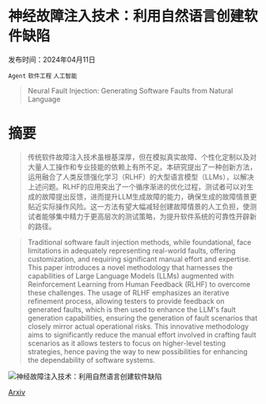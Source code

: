 # 神经故障注入技术：利用自然语言创建软件缺陷

发布时间：2024年04月11日

`Agent` `软件工程` `人工智能`

> Neural Fault Injection: Generating Software Faults from Natural Language

# 摘要

> 传统软件故障注入技术虽根基深厚，但在模拟真实故障、个性化定制以及对大量人工操作和专业技能的依赖上有所不足。本研究提出了一种创新方法，运用融合了人类反馈强化学习（RLHF）的大型语言模型（LLMs），以解决上述问题。RLHF的应用突出了一个循序渐进的优化过程，测试者可以对生成的故障提出反馈，进而提升LLM生成故障的能力，确保生成的故障情景更贴近实际操作风险。这一方法有望大幅减轻创建故障情景的人工负担，使测试者能够集中精力于更高层次的测试策略，为提升软件系统的可靠性开辟新的路径。

> Traditional software fault injection methods, while foundational, face limitations in adequately representing real-world faults, offering customization, and requiring significant manual effort and expertise. This paper introduces a novel methodology that harnesses the capabilities of Large Language Models (LLMs) augmented with Reinforcement Learning from Human Feedback (RLHF) to overcome these challenges. The usage of RLHF emphasizes an iterative refinement process, allowing testers to provide feedback on generated faults, which is then used to enhance the LLM's fault generation capabilities, ensuring the generation of fault scenarios that closely mirror actual operational risks. This innovative methodology aims to significantly reduce the manual effort involved in crafting fault scenarios as it allows testers to focus on higher-level testing strategies, hence paving the way to new possibilities for enhancing the dependability of software systems.

![神经故障注入技术：利用自然语言创建软件缺陷](../../../paper_images/2404.07491/x1.png)

[Arxiv](https://arxiv.org/abs/2404.07491)